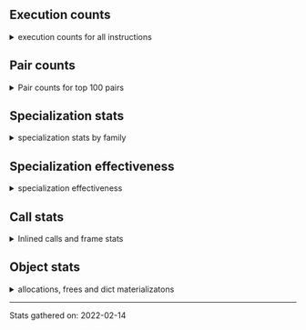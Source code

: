 ## Execution counts

<details>
<summary> execution counts for all instructions </summary>

|Name | Count | Self | Cumulative | Miss ratio | 
|---|---:|---:|---:|---:|
| LOAD_FAST | 9397634393 | 14.0% | 14.0% |  |
| LOAD_CONST | 3357684166 | 5.0% | 19.1% |  |
| LOAD_FAST__LOAD_FAST | 3043493930 | 4.5% | 23.6% |  |
| STORE_FAST__LOAD_FAST | 2993756763 | 4.5% | 28.1% |  |
| LOAD_ATTR_INSTANCE_VALUE | 2616382910 | 3.9% | 32.0% | 1.6% |
| RESUME_QUICK | 2144151787 | 3.2% | 35.2% |  |
| PRECALL_FUNCTION | 1974413057 | 2.9% | 38.1% |  |
| RETURN_VALUE | 1947073675 | 2.9% | 41.0% |  |
| STORE_FAST__STORE_FAST | 1917861514 | 2.9% | 43.9% |  |
| POP_JUMP_IF_FALSE | 1682768707 | 2.5% | 46.4% |  |
| PRECALL_METHOD | 1658175834 | 2.5% | 48.9% |  |
| LOAD_FAST__LOAD_CONST | 1553531288 | 2.3% | 51.2% |  |
| FOR_ITER | 1481907364 | 2.2% | 53.4% |  |
| BINARY_OP_ADD_INT | 1369827408 | 2.0% | 55.5% | 0.0% |
| JUMP_ABSOLUTE_QUICK | 1264698841 | 1.9% | 57.4% |  |
| LOAD_GLOBAL_BUILTIN | 1246342389 | 1.9% | 59.2% | 0.6% |
| COMPARE_OP_INT_JUMP | 1208655371 | 1.8% | 61.0% | 0.0% |
| LOAD_GLOBAL_MODULE | 1172596656 | 1.8% | 62.8% | 0.3% |
| POP_TOP | 1129664016 | 1.7% | 64.5% |  |
| BINARY_SUBSCR_ADAPTIVE | 1115330162 | 1.7% | 66.1% |  |
| BINARY_SUBSCR_LIST_INT | 1089080791 | 1.6% | 67.8% | 1.1% |
| CALL_PY_EXACT_ARGS | 1082909883 | 1.6% | 69.4% | 4.2% |
| STORE_FAST | 1055165559 | 1.6% | 71.0% |  |
| SWAP | 999671597 | 1.5% | 72.4% |  |
| COPY | 987061690 | 1.5% | 73.9% |  |
| BINARY_OP_MULTIPLY_FLOAT | 879473260 | 1.3% | 75.2% | 1.0% |
| LOAD_METHOD_CACHED | 819758011 | 1.2% | 76.5% | 3.0% |
| UNPACK_SEQUENCE | 797323401 | 1.2% | 77.7% |  |
| BINARY_OP | 688967418 | 1.0% | 78.7% |  |
| LOAD_ATTR_ADAPTIVE | 613187119 | 0.9% | 79.6% |  |
| CALL_ADAPTIVE | 600366354 | 0.9% | 80.5% |  |
| LOAD_CONST__LOAD_FAST | 567105342 | 0.8% | 81.3% |  |
| POP_JUMP_IF_TRUE | 553718845 | 0.8% | 82.2% |  |
| BINARY_OP_ADD_FLOAT | 550543182 | 0.8% | 83.0% | 1.3% |
| STORE_SUBSCR_ADAPTIVE | 532257567 | 0.8% | 83.8% |  |
| STORE_ATTR_INSTANCE_VALUE | 488440412 | 0.7% | 84.5% | 1.4% |
| LOAD_METHOD_NO_DICT | 469661281 | 0.7% | 85.2% | 1.2% |
| BINARY_OP_SUBTRACT_INT | 459976987 | 0.7% | 85.9% | 0.6% |
| BUILD_SLICE | 434950911 | 0.6% | 86.6% |  |
| LOAD_DEREF | 400987152 | 0.6% | 87.2% |  |
| STORE_SUBSCR_LIST_INT | 365828327 | 0.5% | 87.7% |  |
| CALL_NO_KW_BUILTIN_O | 362529512 | 0.5% | 88.2% | 0.5% |
| BINARY_OP_SUBTRACT_FLOAT | 354201993 | 0.5% | 88.8% | 2.9% |
| JUMP_FORWARD | 339359492 | 0.5% | 89.3% |  |
| CALL_NO_KW_ISINSTANCE | 298063791 | 0.4% | 89.7% |  |
| LOAD_ATTR_WITH_HINT | 282351111 | 0.4% | 90.1% | 4.9% |
| LOAD_METHOD_ADAPTIVE | 281395467 | 0.4% | 90.6% |  |
| BINARY_OP_ADAPTIVE | 277769823 | 0.4% | 91.0% |  |
| BUILD_TUPLE | 254622207 | 0.4% | 91.4% |  |
| CALL_NO_KW_LEN | 248644078 | 0.4% | 91.7% |  |
| LOAD_ATTR_SLOT | 238614015 | 0.4% | 92.1% | 11.3% |
| CONTAINS_OP | 238021087 | 0.4% | 92.4% |  |
| GET_ITER | 237805189 | 0.4% | 92.8% |  |
| IS_OP | 234748527 | 0.4% | 93.1% |  |
| BINARY_OP_MULTIPLY_INT | 232359203 | 0.3% | 93.5% | 0.8% |
| CALL_NO_KW_BUILTIN_FAST | 223548733 | 0.3% | 93.8% | 0.1% |
| CALL_NO_KW_METHOD_DESCRIPTOR_FAST | 219074236 | 0.3% | 94.2% |  |
| NOP | 210550295 | 0.3% | 94.5% |  |
| EXTENDED_ARG | 204919177 | 0.3% | 94.8% |  |
| YIELD_VALUE | 204871052 | 0.3% | 95.1% |  |
| POP_JUMP_IF_NONE | 181062828 | 0.3% | 95.4% |  |
| COMPARE_OP | 176267541 | 0.3% | 95.6% |  |
| POP_JUMP_IF_NOT_NONE | 162709192 | 0.2% | 95.9% |  |
| BINARY_SUBSCR_GETITEM | 144773529 | 0.2% | 96.1% | 0.0% |
| COMPARE_OP_ADAPTIVE | 127264701 | 0.2% | 96.3% |  |
| CALL_NO_KW_LIST_APPEND | 122853949 | 0.2% | 96.4% |  |
| BINARY_SUBSCR_DICT | 115189641 | 0.2% | 96.6% |  |
| BINARY_SUBSCR_TUPLE_INT | 112801384 | 0.2% | 96.8% | 2.0% |
| LOAD_ATTR_MODULE | 111958266 | 0.2% | 97.0% | 2.0% |
| STORE_ATTR_SLOT | 103822693 | 0.2% | 97.1% | 1.7% |
| CALL_NO_KW_METHOD_DESCRIPTOR_NOARGS | 97659910 | 0.1% | 97.3% | 0.0% |
| CALL_BUILTIN_CLASS | 87565738 | 0.1% | 97.4% | 0.0% |
| COPY_FREE_VARS | 75315105 | 0.1% | 97.5% |  |
| LIST_APPEND | 64181557 | 0.1% | 97.6% |  |
| MAKE_FUNCTION | 60755016 | 0.1% | 97.7% |  |
| BUILD_LIST | 59954186 | 0.1% | 97.8% |  |
| BUILD_MAP | 59006275 | 0.1% | 97.9% |  |
| MAKE_CELL | 57646302 | 0.1% | 98.0% |  |
| CALL_NO_KW_STR_1 | 55962590 | 0.1% | 98.0% |  |
| JUMP_IF_FALSE_OR_POP | 54972642 | 0.1% | 98.1% |  |
| BINARY_OP_ADD_UNICODE | 53634003 | 0.1% | 98.2% | 0.1% |
| KW_NAMES | 52801993 | 0.1% | 98.3% |  |
| CALL | 51381202 | 0.1% | 98.4% |  |
| CALL_BUILTIN_FAST_WITH_KEYWORDS | 50670391 | 0.1% | 98.4% | 0.6% |
| CALL_NO_KW_TYPE_1 | 50573723 | 0.1% | 98.5% |  |
| COMPARE_OP_STR_JUMP | 49166989 | 0.1% | 98.6% | 0.6% |
| STORE_ATTR_WITH_HINT | 47522705 | 0.1% | 98.6% | 2.4% |
| COMPARE_OP_FLOAT_JUMP | 46515631 | 0.1% | 98.7% | 0.1% |
| LOAD_GLOBAL | 46494483 | 0.1% | 98.8% |  |
| LOAD_METHOD_CLASS | 43197067 | 0.1% | 98.9% | 0.1% |
| SEND | 42960515 | 0.1% | 98.9% |  |
| RETURN_GENERATOR | 42329123 | 0.1% | 99.0% |  |
| CALL_FUNCTION_EX | 42152450 | 0.1% | 99.0% |  |
| CALL_NO_KW_METHOD_DESCRIPTOR_O | 40519191 | 0.1% | 99.1% | 0.0% |
| JUMP_NO_INTERRUPT | 38838896 | 0.1% | 99.2% |  |
| CALL_PY_WITH_DEFAULTS | 38177010 | 0.1% | 99.2% | 0.1% |
| STORE_SUBSCR_DICT | 37273873 | 0.1% | 99.3% |  |
| LOAD_METHOD | 35143623 | 0.1% | 99.3% |  |
| STORE_ATTR_ADAPTIVE | 34582270 | 0.1% | 99.4% |  |
| LOAD_CLOSURE | 34245874 | 0.1% | 99.4% |  |
| JUMP_IF_TRUE_OR_POP | 33970905 | 0.1% | 99.5% |  |
| DICT_MERGE | 33240102 | 0.0% | 99.5% |  |
| UNARY_NOT | 33046940 | 0.0% | 99.6% |  |
| STORE_DEREF | 28772010 | 0.0% | 99.6% |  |
| STORE_NAME | 21867223 | 0.0% | 99.7% |  |
| LOAD_ATTR | 20393324 | 0.0% | 99.7% |  |
| UNARY_NEGATIVE | 14878862 | 0.0% | 99.7% |  |
| MAP_ADD | 14625783 | 0.0% | 99.7% |  |
| LOAD_METHOD_MODULE | 14486474 | 0.0% | 99.7% | 0.5% |
| CALL_NO_KW_TUPLE_1 | 14026647 | 0.0% | 99.8% | 0.0% |
| UNARY_INVERT | 13700369 | 0.0% | 99.8% |  |
| LOAD_NAME | 13120427 | 0.0% | 99.8% |  |
| IMPORT_FROM | 11216235 | 0.0% | 99.8% |  |
| RESUME | 11192361 | 0.0% | 99.8% |  |
| IMPORT_NAME | 9952831 | 0.0% | 99.9% |  |
| STORE_GLOBAL | 8785139 | 0.0% | 99.9% |  |
| DELETE_SUBSCR | 8674917 | 0.0% | 99.9% |  |
| LOAD_GLOBAL_ADAPTIVE | 7903347 | 0.0% | 99.9% |  |
| PUSH_EXC_INFO | 6949101 | 0.0% | 99.9% |  |
| POP_EXCEPT | 6949101 | 0.0% | 99.9% |  |
| JUMP_IF_NOT_EXC_MATCH | 6850052 | 0.0% | 99.9% |  |
| LIST_EXTEND | 6370346 | 0.0% | 99.9% |  |
| LIST_TO_TUPLE | 5638356 | 0.0% | 99.9% |  |
| FORMAT_VALUE | 5520587 | 0.0% | 100.0% |  |
| STORE_ATTR | 4952832 | 0.0% | 100.0% |  |
| GET_YIELD_FROM_ITER | 3642819 | 0.0% | 100.0% |  |
| BEFORE_WITH | 3366114 | 0.0% | 100.0% |  |
| BUILD_STRING | 3301438 | 0.0% | 100.0% |  |
| BINARY_SUBSCR | 3224020 | 0.0% | 100.0% |  |
| JUMP_ABSOLUTE | 1848004 | 0.0% | 100.0% |  |
| DELETE_ATTR | 1832862 | 0.0% | 100.0% |  |
| DELETE_FAST | 1684402 | 0.0% | 100.0% |  |
| BUILD_CONST_KEY_MAP | 1224584 | 0.0% | 100.0% |  |
| LOAD_BUILD_CLASS | 1144304 | 0.0% | 100.0% |  |
| BUILD_SET | 1115139 | 0.0% | 100.0% |  |
| STORE_SUBSCR | 930786 | 0.0% | 100.0% |  |
| RERAISE | 771079 | 0.0% | 100.0% |  |
| RAISE_VARARGS | 581414 | 0.0% | 100.0% |  |
| GET_AWAITABLE | 478800 | 0.0% | 100.0% |  |
| DICT_UPDATE | 325301 | 0.0% | 100.0% |  |
| BINARY_OP_INPLACE_ADD_UNICODE | 325202 | 0.0% | 100.0% | 73.7% |
| DELETE_NAME | 181879 | 0.0% | 100.0% |  |
| SET_ADD | 154746 | 0.0% | 100.0% |  |
| IMPORT_STAR | 48998 | 0.0% | 100.0% |  |
| SET_UPDATE | 18276 | 0.0% | 100.0% |  |
| WITH_EXCEPT_START | 16079 | 0.0% | 100.0% |  |
| LOAD_CLASSDEREF | 1966 | 0.0% | 100.0% |  |
| DELETE_DEREF | 1680 | 0.0% | 100.0% |  |
| SETUP_ANNOTATIONS | 1507 | 0.0% | 100.0% |  |


</details>

## Pair counts

<details>
<summary> Pair counts for top 100 pairs </summary>

|Pair | Count | Self | Cumulative | 
|---|---:|---:|---:|
| LOAD_FAST LOAD_ATTR_INSTANCE_VALUE | 2083461568 | 3.1% | 3.1% |
| JUMP_ABSOLUTE_QUICK FOR_ITER | 1184474730 | 1.8% | 4.9% |
| STORE_FAST__STORE_FAST STORE_FAST__STORE_FAST | 1167296771 | 1.7% | 6.6% |
| CALL_PY_EXACT_ARGS RESUME_QUICK | 1031921605 | 1.5% | 8.2% |
| RESUME_QUICK LOAD_FAST | 1001971716 | 1.5% | 9.7% |
| LOAD_ATTR_INSTANCE_VALUE LOAD_FAST | 991056851 | 1.5% | 11.1% |
| PRECALL_METHOD CALL_PY_EXACT_ARGS | 864952288 | 1.3% | 12.4% |
| POP_JUMP_IF_FALSE LOAD_FAST | 763749825 | 1.1% | 13.6% |
| STORE_FAST__LOAD_FAST LOAD_FAST | 762704583 | 1.1% | 14.7% |
| LOAD_GLOBAL_BUILTIN LOAD_FAST | 739770631 | 1.1% | 15.8% |
| UNPACK_SEQUENCE STORE_FAST__STORE_FAST | 716151940 | 1.1% | 16.9% |
| FOR_ITER STORE_FAST__LOAD_FAST | 671827779 | 1.0% | 17.9% |
| LOAD_FAST LOAD_METHOD_CACHED | 598450789 | 0.9% | 18.8% |
| LOAD_CONST RETURN_VALUE | 563903934 | 0.8% | 19.6% |
| LOAD_FAST PRECALL_METHOD | 559594520 | 0.8% | 20.5% |
| LOAD_FAST PRECALL_FUNCTION | 548121068 | 0.8% | 21.3% |
| LOAD_FAST__LOAD_CONST BINARY_OP_ADD_INT | 499957529 | 0.7% | 22.0% |
| COMPARE_OP_INT_JUMP LOAD_FAST | 493441314 | 0.7% | 22.8% |
| STORE_FAST__STORE_FAST LOAD_FAST | 467695210 | 0.7% | 23.5% |
| STORE_FAST__LOAD_FAST LOAD_CONST | 447388629 | 0.7% | 24.1% |
| LOAD_FAST__LOAD_FAST LOAD_CONST | 423447861 | 0.6% | 24.8% |
| LOAD_CONST BINARY_OP_ADD_INT | 407973176 | 0.6% | 25.4% |
| BINARY_OP_MULTIPLY_FLOAT BINARY_OP_ADD_FLOAT | 394993479 | 0.6% | 26.0% |
| RETURN_VALUE POP_TOP | 366661117 | 0.5% | 26.5% |
| LOAD_METHOD_CACHED LOAD_FAST | 361668472 | 0.5% | 27.1% |
| PRECALL_FUNCTION CALL_NO_KW_BUILTIN_O | 351877297 | 0.5% | 27.6% |
| LOAD_FAST BINARY_OP_ADD_INT | 346265240 | 0.5% | 28.1% |
| COPY COPY | 344646668 | 0.5% | 28.6% |
| SWAP SWAP | 344646668 | 0.5% | 29.1% |
| POP_TOP JUMP_ABSOLUTE_QUICK | 342897810 | 0.5% | 29.6% |
| LOAD_FAST UNPACK_SEQUENCE | 337318505 | 0.5% | 30.1% |
| LOAD_FAST__LOAD_FAST BINARY_OP_MULTIPLY_FLOAT | 336777861 | 0.5% | 30.6% |
| LOAD_FAST LOAD_GLOBAL_MODULE | 330858492 | 0.5% | 31.1% |
| FOR_ITER STORE_FAST | 319724988 | 0.5% | 31.6% |
| PRECALL_FUNCTION CALL_ADAPTIVE | 318706013 | 0.5% | 32.1% |
| LOAD_FAST BINARY_SUBSCR_LIST_INT | 316455342 | 0.5% | 32.6% |
| LOAD_FAST RETURN_VALUE | 311038995 | 0.5% | 33.0% |
| LOAD_CONST LOAD_CONST | 302848796 | 0.5% | 33.5% |
| PRECALL_FUNCTION CALL_NO_KW_ISINSTANCE | 297932589 | 0.4% | 33.9% |
| FOR_ITER UNPACK_SEQUENCE | 287574402 | 0.4% | 34.4% |
| POP_TOP LOAD_FAST | 285454010 | 0.4% | 34.8% |
| LOAD_FAST LOAD_ATTR_ADAPTIVE | 282371978 | 0.4% | 35.2% |
| BINARY_SUBSCR_LIST_INT STORE_FAST__LOAD_FAST | 276535065 | 0.4% | 35.6% |
| BUILD_SLICE BINARY_SUBSCR_ADAPTIVE | 274561977 | 0.4% | 36.0% |
| RESUME_QUICK LOAD_GLOBAL_BUILTIN | 270567569 | 0.4% | 36.4% |
| LOAD_CONST BINARY_OP | 268443515 | 0.4% | 36.8% |
| LOAD_FAST LOAD_GLOBAL_BUILTIN | 261305184 | 0.4% | 37.2% |
| CALL_ADAPTIVE RESUME_QUICK | 255437198 | 0.4% | 37.6% |
| PRECALL_FUNCTION CALL_NO_KW_LEN | 248530427 | 0.4% | 38.0% |
| LOAD_METHOD_CACHED PRECALL_METHOD | 248453415 | 0.4% | 38.3% |
| LOAD_FAST BINARY_SUBSCR_ADAPTIVE | 247528291 | 0.4% | 38.7% |
| BINARY_SUBSCR_LIST_INT LOAD_CONST | 238381458 | 0.4% | 39.1% |
| LOAD_FAST COMPARE_OP_INT_JUMP | 229907015 | 0.3% | 39.4% |
| PRECALL_METHOD CALL_ADAPTIVE | 229804985 | 0.3% | 39.8% |
| RETURN_VALUE STORE_FAST__LOAD_FAST | 229028802 | 0.3% | 40.1% |
| LOAD_ATTR_INSTANCE_VALUE COMPARE_OP_INT_JUMP | 228101219 | 0.3% | 40.4% |
| LOAD_CONST BUILD_SLICE | 226656669 | 0.3% | 40.8% |
| LOAD_CONST COMPARE_OP_INT_JUMP | 226597896 | 0.3% | 41.1% |
| CALL_NO_KW_BUILTIN_O POP_TOP | 225198202 | 0.3% | 41.5% |
| BINARY_OP_ADD_INT STORE_FAST__LOAD_FAST | 224148435 | 0.3% | 41.8% |
| PRECALL_FUNCTION CALL_NO_KW_BUILTIN_FAST | 222614183 | 0.3% | 42.1% |
| COPY BINARY_SUBSCR_LIST_INT | 222005113 | 0.3% | 42.5% |
| SWAP STORE_SUBSCR_LIST_INT | 222005113 | 0.3% | 42.8% |
| PRECALL_METHOD CALL_NO_KW_METHOD_DESCRIPTOR_FAST | 218933268 | 0.3% | 43.1% |
| CALL_NO_KW_ISINSTANCE POP_JUMP_IF_FALSE | 218777043 | 0.3% | 43.4% |
| PRECALL_FUNCTION CALL_PY_EXACT_ARGS | 216538160 | 0.3% | 43.8% |
| CONTAINS_OP POP_JUMP_IF_FALSE | 215477964 | 0.3% | 44.1% |
| COMPARE_OP_INT_JUMP LOAD_FAST__LOAD_FAST | 214762432 | 0.3% | 44.4% |
| LOAD_CONST BINARY_OP_SUBTRACT_INT | 211116572 | 0.3% | 44.7% |
| STORE_FAST__LOAD_FAST POP_JUMP_IF_TRUE | 209611813 | 0.3% | 45.0% |
| LOAD_FAST BINARY_OP_MULTIPLY_FLOAT | 207985512 | 0.3% | 45.3% |
| LOAD_FAST__LOAD_FAST LOAD_ATTR_INSTANCE_VALUE | 204722255 | 0.3% | 45.7% |
| LOAD_CONST BINARY_SUBSCR_LIST_INT | 204084096 | 0.3% | 46.0% |
| LOAD_FAST__LOAD_FAST STORE_ATTR_INSTANCE_VALUE | 203037875 | 0.3% | 46.3% |
| BINARY_SUBSCR_ADAPTIVE LOAD_FAST | 195206427 | 0.3% | 46.6% |
| RETURN_VALUE LOAD_FAST | 192333400 | 0.3% | 46.8% |
| GET_ITER FOR_ITER | 192123520 | 0.3% | 47.1% |
| POP_JUMP_IF_TRUE LOAD_FAST | 191789028 | 0.3% | 47.4% |
| LOAD_CONST__LOAD_FAST LOAD_FAST | 190034696 | 0.3% | 47.7% |
| BINARY_OP_ADD_INT BUILD_SLICE | 189785579 | 0.3% | 48.0% |
| LOAD_FAST__LOAD_FAST LOAD_FAST | 188917136 | 0.3% | 48.3% |
| LOAD_FAST LOAD_ATTR_SLOT | 188337346 | 0.3% | 48.5% |
| LOAD_FAST__LOAD_CONST PRECALL_FUNCTION | 186850197 | 0.3% | 48.8% |
| BINARY_SUBSCR_ADAPTIVE LOAD_FAST__LOAD_FAST | 186619510 | 0.3% | 49.1% |
| STORE_FAST__LOAD_FAST LOAD_METHOD_NO_DICT | 184115230 | 0.3% | 49.4% |
| COMPARE_OP_INT_JUMP LOAD_FAST__LOAD_CONST | 182215954 | 0.3% | 49.6% |
| LOAD_FAST__LOAD_FAST PRECALL_FUNCTION | 179822894 | 0.3% | 49.9% |
| STORE_FAST JUMP_ABSOLUTE_QUICK | 178600823 | 0.3% | 50.2% |
| RESUME_QUICK LOAD_CONST__LOAD_FAST | 178187837 | 0.3% | 50.5% |
| STORE_FAST LOAD_GLOBAL_BUILTIN | 177666020 | 0.3% | 50.7% |
| STORE_SUBSCR_ADAPTIVE LOAD_FAST__LOAD_CONST | 177593503 | 0.3% | 51.0% |
| LOAD_FAST LOAD_METHOD_NO_DICT | 177380819 | 0.3% | 51.2% |
| CALL_NO_KW_METHOD_DESCRIPTOR_FAST STORE_FAST__LOAD_FAST | 177130150 | 0.3% | 51.5% |
| LOAD_ATTR_INSTANCE_VALUE POP_JUMP_IF_FALSE | 174510668 | 0.3% | 51.8% |
| LOAD_GLOBAL_BUILTIN PRECALL_FUNCTION | 174157735 | 0.3% | 52.0% |
| POP_JUMP_IF_FALSE LOAD_CONST | 170392394 | 0.3% | 52.3% |
| POP_JUMP_IF_TRUE LOAD_FAST__LOAD_FAST | 168722619 | 0.3% | 52.5% |
| LOAD_FAST LOAD_ATTR_WITH_HINT | 168054806 | 0.3% | 52.8% |
| POP_JUMP_IF_FALSE LOAD_FAST__LOAD_FAST | 166647270 | 0.2% | 53.0% |
| BINARY_SUBSCR_LIST_INT LOAD_FAST__LOAD_FAST | 164609437 | 0.2% | 53.3% |


</details>

## Specialization stats

<details>
<summary> specialization stats by family </summary>

### BINARY_SUBSCR

<details>
<summary> specialization stats for BINARY_SUBSCR family </summary>

|Kind | Count | Ratio | 
|---|---|---|
|  unquickened |      3224020 | 0.1% |
| pair_count[100] |       283686 | 0.0% |
| pair_count[101] |         3675 | 0.0% |
| pair_count[102] |        91133 | 0.0% |
| pair_count[103] |          641 | 0.0% |
| pair_count[104] |           84 | 0.0% |
| pair_count[105] |          147 | 0.0% |
| pair_count[106] |        36937 | 0.0% |
| pair_count[107] |        11704 | 0.0% |
| pair_count[110] |         2793 | 0.0% |
| pair_count[111] |          154 | 0.0% |
| pair_count[112] |           22 | 0.0% |
| pair_count[114] |         5407 | 0.0% |
| pair_count[115] |          772 | 0.0% |
| pair_count[116] |        77675 | 0.0% |
| pair_count[118] |         2602 | 0.0% |
| pair_count[120] |           42 | 0.0% |
| pair_count[122] |        98806 | 0.0% |
| pair_count[124] |       228545 | 0.0% |
| pair_count[125] |       410436 | 0.0% |
| pair_count[128] |        34399 | 0.0% |
| pair_count[129] |          418 | 0.0% |
| pair_count[12] |            6 | 0.0% |
| pair_count[136] |           84 | 0.0% |
| pair_count[137] |        68008 | 0.0% |
| pair_count[138] |        23351 | 0.0% |
| pair_count[142] |          737 | 0.0% |
| pair_count[145] |         4127 | 0.0% |
| pair_count[146] |          168 | 0.0% |
| pair_count[147] |        14329 | 0.0% |
| pair_count[155] |        16130 | 0.0% |
| pair_count[160] |       426130 | 0.0% |
| pair_count[162] |           42 | 0.0% |
| pair_count[167] |       221960 | 0.0% |
| pair_count[168] |       534448 | 0.0% |
| pair_count[1] |         7885 | 0.0% |
| pair_count[25] |         3710 | 0.0% |
| pair_count[35] |       194747 | 0.0% |
| pair_count[60] |        24870 | 0.0% |
| pair_count[64] |          804 | 0.0% |
| pair_count[65] |        34593 | 0.0% |
| pair_count[67] |         1890 | 0.0% |
| pair_count[68] |        24376 | 0.0% |
| pair_count[69] |          255 | 0.0% |
| pair_count[78] |        88473 | 0.0% |
| pair_count[83] |       128624 | 0.0% |
| pair_count[86] |         8314 | 0.0% |
| pair_count[90] |        42418 | 0.0% |
| pair_count[92] |        28668 | 0.0% |
| pair_count[95] |          736 | 0.0% |
| pair_count[99] |        33450 | 0.0% |
|     deferred |   1097784025 | 45.4% |
|        deopt |       275041 | 0.0% |
|          hit |   1302401729 | 53.9% |
|         miss |     14671412 | 0.6% |

#### Specialization attempts

| | Count | Ratio | 
|---|---:|---:|
| Success | 583686 | 3.3% |
| Failure | 16962451 | 96.7% |

|Failure kind | Count | Ratio | 
|---|---:|---:|
| array int | 10149184 | 59.8% |
| list slice | 3527961 | 20.8% |
| buffer int | 1631426 | 9.6% |
| buffer slice | 497262 | 2.9% |
| other | 471666 | 2.8% |
| string int | 375364 | 2.2% |
| string slice | 231845 | 1.4% |
| tuple slice | 70657 | 0.4% |
| sequence int | 7042 | 0.0% |
| array slice | 44 | 0.0% |


</details>

### STORE_SUBSCR

<details>
<summary> specialization stats for STORE_SUBSCR family </summary>

|Kind | Count | Ratio | 
|---|---|---|
|  unquickened |       930786 | 0.1% |
| pair_count[100] |       131881 | 0.0% |
| pair_count[101] |       174217 | 0.0% |
| pair_count[103] |         2170 | 0.0% |
| pair_count[105] |         3794 | 0.0% |
| pair_count[110] |        17388 | 0.0% |
| pair_count[113] |        86267 | 0.0% |
| pair_count[116] |       116677 | 0.0% |
| pair_count[124] |        95409 | 0.0% |
| pair_count[125] |        12121 | 0.0% |
| pair_count[136] |           88 | 0.0% |
| pair_count[137] |         7236 | 0.0% |
| pair_count[144] |        32205 | 0.0% |
| pair_count[1] |         2436 | 0.0% |
| pair_count[71] |          447 | 0.0% |
| pair_count[89] |        35422 | 0.0% |
| pair_count[9] |       213028 | 0.0% |
|     deferred |    523864052 | 56.5% |
|          hit |    403102200 | 43.4% |

#### Specialization attempts

| | Count | Ratio | 
|---|---:|---:|
| Success | 194303 | 2.3% |
| Failure | 8199212 | 97.7% |

|Failure kind | Count | Ratio | 
|---|---:|---:|
| array int | 4081958 | 49.8% |
| list slice | 2486942 | 30.3% |
| bytearray int | 996202 | 12.1% |
| dict subclass no override | 323166 | 3.9% |
| py simple | 185392 | 2.3% |
| out of range | 114254 | 1.4% |
| other | 11129 | 0.1% |
| array slice | 147 | 0.0% |
| py other | 22 | 0.0% |


</details>

### UNPACK_SEQUENCE

<details>
<summary> specialization stats for UNPACK_SEQUENCE family </summary>

|Kind | Count | Ratio | 
|---|---|---|
|  unquickened |    797323401 | 100.0% |
| pair_count[101] |          425 | 0.0% |
| pair_count[124] |      2716558 | 0.3% |
| pair_count[125] |     10471838 | 1.3% |
| pair_count[138] |     10446158 | 1.3% |
| pair_count[143] |      6910689 | 0.9% |
| pair_count[154] |    716151940 | 89.8% |
| pair_count[35] |          340 | 0.0% |
| pair_count[90] |       148859 | 0.0% |
| pair_count[92] |     50476594 | 6.3% |

#### Specialization attempts

| | Count | Ratio | 
|---|---:|---:|
| Success | 0 | 0.0% |
| Failure | 797323401 | 100.0% |

|Failure kind | Count | Ratio | 
|---|---:|---:|
| tuple 2 | 392328877 | 49.2% |
| tuple n | 140956715 | 17.7% |
| list n | 139263600 | 17.5% |
| tuple 3 | 64406823 | 8.1% |
| list 3 | 42280420 | 5.3% |
| tuple 4 | 9833537 | 1.2% |
| tuple 1 | 6914568 | 0.9% |
| list 2 | 1113420 | 0.1% |
| other 2 | 173383 | 0.0% |
| other 3 | 28033 | 0.0% |
| list 1 | 14313 | 0.0% |
| other n | 5977 | 0.0% |
| other 4 | 1978 | 0.0% |
| list 4 | 1757 | 0.0% |


</details>

### FOR_ITER

<details>
<summary> specialization stats for FOR_ITER family </summary>

|Kind | Count | Ratio | 
|---|---|---|
|  unquickened |   1481907364 | 100.0% |
| pair_count[100] |     43848252 | 3.0% |
| pair_count[101] |        53616 | 0.0% |
| pair_count[103] |      2794519 | 0.2% |
| pair_count[105] |       103317 | 0.0% |
| pair_count[110] |      1242108 | 0.1% |
| pair_count[113] |        40316 | 0.0% |
| pair_count[116] |        37870 | 0.0% |
| pair_count[124] |     57437244 | 3.9% |
| pair_count[125] |    319724988 | 21.6% |
| pair_count[126] |      1350582 | 0.1% |
| pair_count[136] |         5543 | 0.0% |
| pair_count[137] |       974477 | 0.1% |
| pair_count[138] |      7325003 | 0.5% |
| pair_count[141] |      3778872 | 0.3% |
| pair_count[143] |    671827779 | 45.3% |
| pair_count[144] |        50858 | 0.0% |
| pair_count[150] |     14205275 | 1.0% |
| pair_count[153] |      2466394 | 0.2% |
| pair_count[1] |          595 | 0.0% |
| pair_count[35] |          110 | 0.0% |
| pair_count[56] |     26735035 | 1.8% |
| pair_count[64] |        41338 | 0.0% |
| pair_count[65] |      3388453 | 0.2% |
| pair_count[66] |     17752325 | 1.2% |
| pair_count[71] |          192 | 0.0% |
| pair_count[83] |     16333880 | 1.1% |
| pair_count[89] |          168 | 0.0% |
| pair_count[90] |       488314 | 0.0% |
| pair_count[91] |        18363 | 0.0% |
| pair_count[92] |    287574402 | 19.4% |
| pair_count[9] |      2307176 | 0.2% |

#### Specialization attempts

| | Count | Ratio | 
|---|---:|---:|
| Success | 0 | 0.0% |
| Failure | 1481907364 | 100.0% |

|Failure kind | Count | Ratio | 
|---|---:|---:|
| list | 551956604 | 37.2% |
| range | 515992114 | 34.8% |
| other | 97595485 | 6.6% |
| enumerate | 90045001 | 6.1% |
| set | 66299858 | 4.5% |
| dict items | 61160111 | 4.1% |
| tuple | 59574084 | 4.0% |
| generator | 29284016 | 2.0% |
| itertools | 7139124 | 0.5% |
| dict keys | 1027714 | 0.1% |
| string | 960873 | 0.1% |
| bytes | 647284 | 0.0% |
| dict values | 225096 | 0.0% |


</details>

### STORE_ATTR

<details>
<summary> specialization stats for STORE_ATTR family </summary>

|Kind | Count | Ratio | 
|---|---|---|
|  unquickened |      4952832 | 0.7% |
| pair_count[100] |      1479623 | 0.2% |
| pair_count[101] |        19107 | 0.0% |
| pair_count[103] |       144404 | 0.0% |
| pair_count[105] |        40571 | 0.0% |
| pair_count[110] |       248394 | 0.0% |
| pair_count[113] |         9040 | 0.0% |
| pair_count[116] |       314266 | 0.0% |
| pair_count[120] |          339 | 0.0% |
| pair_count[124] |      2464536 | 0.4% |
| pair_count[125] |         5848 | 0.0% |
| pair_count[136] |        30128 | 0.0% |
| pair_count[137] |        26752 | 0.0% |
| pair_count[139] |          147 | 0.0% |
| pair_count[1] |         1664 | 0.0% |
| pair_count[71] |         3637 | 0.0% |
| pair_count[83] |          483 | 0.0% |
| pair_count[89] |        12183 | 0.0% |
| pair_count[90] |           44 | 0.0% |
| pair_count[92] |          699 | 0.0% |
| pair_count[9] |       150967 | 0.0% |
|     deferred |     33469957 | 4.9% |
|        deopt |       171459 | 0.0% |
|          hit |    630179211 | 92.9% |
|         miss |      9606599 | 1.4% |

#### Specialization attempts

| | Count | Ratio | 
|---|---:|---:|
| Success | 636131 | 57.2% |
| Failure | 476182 | 42.8% |

|Failure kind | Count | Ratio | 
|---|---:|---:|
| overridden | 150914 | 31.7% |
| overriding descriptor | 132743 | 27.9% |
| out of range | 97649 | 20.5% |
| not managed dict | 37981 | 8.0% |
| method | 27240 | 5.7% |
| mutable class | 18669 | 3.9% |
| non object slot | 9866 | 2.1% |
| property | 1120 | 0.2% |


</details>

### LOAD_ATTR

<details>
<summary> specialization stats for LOAD_ATTR family </summary>

|Kind | Count | Ratio | 
|---|---|---|
|  unquickened |     20393324 | 0.5% |
| pair_count[100] |      1521252 | 0.0% |
| pair_count[101] |       180742 | 0.0% |
| pair_count[102] |       106111 | 0.0% |
| pair_count[103] |        80817 | 0.0% |
| pair_count[104] |        10619 | 0.0% |
| pair_count[105] |         2835 | 0.0% |
| pair_count[106] |       792106 | 0.0% |
| pair_count[107] |        91540 | 0.0% |
| pair_count[110] |         1590 | 0.0% |
| pair_count[111] |         3343 | 0.0% |
| pair_count[112] |        53835 | 0.0% |
| pair_count[114] |       502432 | 0.0% |
| pair_count[115] |       185894 | 0.0% |
| pair_count[116] |       383571 | 0.0% |
| pair_count[117] |        33682 | 0.0% |
| pair_count[118] |       469559 | 0.0% |
| pair_count[11] |        19859 | 0.0% |
| pair_count[120] |        18753 | 0.0% |
| pair_count[121] |          132 | 0.0% |
| pair_count[122] |        90227 | 0.0% |
| pair_count[124] |      3024859 | 0.1% |
| pair_count[125] |      7081459 | 0.2% |
| pair_count[128] |       306643 | 0.0% |
| pair_count[129] |       394903 | 0.0% |
| pair_count[12] |         3476 | 0.0% |
| pair_count[133] |          301 | 0.0% |
| pair_count[136] |         1589 | 0.0% |
| pair_count[137] |        69899 | 0.0% |
| pair_count[138] |        17590 | 0.0% |
| pair_count[142] |          967 | 0.0% |
| pair_count[144] |        45993 | 0.0% |
| pair_count[145] |        21186 | 0.0% |
| pair_count[146] |          595 | 0.0% |
| pair_count[147] |         1313 | 0.0% |
| pair_count[155] |        66337 | 0.0% |
| pair_count[15] |          420 | 0.0% |
| pair_count[160] |      1767735 | 0.0% |
| pair_count[162] |          701 | 0.0% |
| pair_count[164] |         1811 | 0.0% |
| pair_count[165] |          170 | 0.0% |
| pair_count[167] |      1275754 | 0.0% |
| pair_count[168] |       565128 | 0.0% |
| pair_count[1] |          557 | 0.0% |
| pair_count[25] |        17312 | 0.0% |
| pair_count[35] |       137559 | 0.0% |
| pair_count[53] |       140910 | 0.0% |
| pair_count[60] |       142790 | 0.0% |
| pair_count[61] |           66 | 0.0% |
| pair_count[68] |       172212 | 0.0% |
| pair_count[69] |         1323 | 0.0% |
| pair_count[71] |         1188 | 0.0% |
| pair_count[83] |       285442 | 0.0% |
| pair_count[86] |         8454 | 0.0% |
| pair_count[90] |       230022 | 0.0% |
| pair_count[92] |         5238 | 0.0% |
| pair_count[95] |        44108 | 0.0% |
| pair_count[96] |          296 | 0.0% |
| pair_count[99] |         7987 | 0.0% |
| pair_count[9] |          132 | 0.0% |
|     deferred |    602125610 | 15.6% |
|        deopt |      1562208 | 0.0% |
|          hit |   3164385048 | 81.7% |
|         miss |     84921254 | 2.2% |

#### Specialization attempts

| | Count | Ratio | 
|---|---:|---:|
| Success | 2791722 | 25.2% |
| Failure | 8269787 | 74.8% |

|Failure kind | Count | Ratio | 
|---|---:|---:|
| overridden | 2763675 | 33.4% |
| out of range | 1594317 | 19.3% |
| overriding descriptor | 1412907 | 17.1% |
| not managed dict | 992066 | 12.0% |
| property | 631689 | 7.6% |
| method | 544092 | 6.6% |
| non object slot | 198271 | 2.4% |
| mutable class | 125150 | 1.5% |
| module attr not found | 7620 | 0.1% |


</details>

### COMPARE_OP

<details>
<summary> specialization stats for COMPARE_OP family </summary>

|Kind | Count | Ratio | 
|---|---|---|
|  unquickened |    176267541 | 11.0% |
| pair_count[100] |          685 | 0.0% |
| pair_count[107] |          105 | 0.0% |
| pair_count[110] |       289018 | 0.0% |
| pair_count[111] |      4041360 | 0.3% |
| pair_count[112] |       427714 | 0.0% |
| pair_count[114] |      2123364 | 0.1% |
| pair_count[115] |       662906 | 0.0% |
| pair_count[116] |          252 | 0.0% |
| pair_count[120] |          463 | 0.0% |
| pair_count[122] |         1438 | 0.0% |
| pair_count[124] |       267372 | 0.0% |
| pair_count[125] |       171562 | 0.0% |
| pair_count[12] |      3631643 | 0.2% |
| pair_count[141] |      8118738 | 0.5% |
| pair_count[143] |       304220 | 0.0% |
| pair_count[144] |     77014532 | 4.8% |
| pair_count[145] |           42 | 0.0% |
| pair_count[150] |      3413674 | 0.2% |
| pair_count[167] |       189644 | 0.0% |
| pair_count[168] |           84 | 0.0% |
| pair_count[16] |        43491 | 0.0% |
| pair_count[20] |        57142 | 0.0% |
| pair_count[25] |           81 | 0.0% |
| pair_count[2] |     13094470 | 0.8% |
| pair_count[64] |           84 | 0.0% |
| pair_count[66] |      4975647 | 0.3% |
| pair_count[83] |     55362299 | 3.4% |
| pair_count[86] |      2032548 | 0.1% |
| pair_count[90] |        42963 | 0.0% |
|     deferred |    124892477 | 7.8% |
|        deopt |        15771 | 0.0% |
|          hit |   1303420744 | 81.2% |
|         miss |       917247 | 0.1% |

#### Specialization attempts

| | Count | Ratio | 
|---|---:|---:|
| Success | 264765 | 11.2% |
| Failure | 2107459 | 88.8% |

|Failure kind | Count | Ratio | 
|---|---:|---:|
| float long | 665581 | 31.6% |
| set | 579289 | 27.5% |
| different types | 201867 | 9.6% |
| other | 125428 | 6.0% |
| not followed by cond jump | 121152 | 5.7% |
| bool | 113514 | 5.4% |
| tuple | 100914 | 4.8% |
| big int | 95683 | 4.5% |
| bytes | 44695 | 2.1% |
| baseobject | 34476 | 1.6% |
| list | 21009 | 1.0% |
| long float | 3766 | 0.2% |
| string | 85 | 0.0% |


</details>

### LOAD_GLOBAL

<details>
<summary> specialization stats for LOAD_GLOBAL family </summary>

|Kind | Count | Ratio | 
|---|---|---|
|  unquickened |     46494483 | 1.9% |
| pair_count[100] |      1602164 | 0.1% |
| pair_count[102] |       259302 | 0.0% |
| pair_count[103] |         1417 | 0.0% |
| pair_count[104] |          147 | 0.0% |
| pair_count[105] |          295 | 0.0% |
| pair_count[106] |      3899668 | 0.2% |
| pair_count[107] |       185404 | 0.0% |
| pair_count[110] |           84 | 0.0% |
| pair_count[111] |          168 | 0.0% |
| pair_count[112] |          132 | 0.0% |
| pair_count[114] |     25446725 | 1.0% |
| pair_count[115] |         4740 | 0.0% |
| pair_count[116] |      1229045 | 0.0% |
| pair_count[117] |       590728 | 0.0% |
| pair_count[118] |       125808 | 0.0% |
| pair_count[11] |         4093 | 0.0% |
| pair_count[120] |          933 | 0.0% |
| pair_count[121] |       420971 | 0.0% |
| pair_count[122] |       139974 | 0.0% |
| pair_count[124] |      8040709 | 0.3% |
| pair_count[125] |       107733 | 0.0% |
| pair_count[128] |       128365 | 0.0% |
| pair_count[129] |        49255 | 0.0% |
| pair_count[136] |       188438 | 0.0% |
| pair_count[137] |       237511 | 0.0% |
| pair_count[138] |         6772 | 0.0% |
| pair_count[144] |        19430 | 0.0% |
| pair_count[147] |         1559 | 0.0% |
| pair_count[155] |         1531 | 0.0% |
| pair_count[160] |      1592413 | 0.1% |
| pair_count[167] |      1462305 | 0.1% |
| pair_count[168] |       447716 | 0.0% |
| pair_count[25] |        21359 | 0.0% |
| pair_count[53] |         8601 | 0.0% |
| pair_count[57] |          576 | 0.0% |
| pair_count[60] |          320 | 0.0% |
| pair_count[63] |        31624 | 0.0% |
| pair_count[68] |        69478 | 0.0% |
| pair_count[71] |          154 | 0.0% |
| pair_count[83] |       100955 | 0.0% |
| pair_count[90] |         1897 | 0.0% |
| pair_count[95] |        62965 | 0.0% |
| pair_count[99] |          623 | 0.0% |
| pair_count[9] |          396 | 0.0% |
|     deferred |      5050651 | 0.2% |
|        deopt |       100102 | 0.0% |
|          hit |   2407687485 | 97.5% |
|         miss |     11251560 | 0.5% |

#### Specialization attempts

| | Count | Ratio | 
|---|---:|---:|
| Success | 2852696 | 100.0% |
| Failure | 0 | 0.0% |

|Failure kind | Count | Ratio | 
|---|---:|---:|


</details>

### BINARY_OP

<details>
<summary> specialization stats for BINARY_OP family </summary>

|Kind | Count | Ratio | 
|---|---|---|
|  unquickened |    688967418 | 14.2% |
| pair_count[100] |     92762458 | 1.9% |
| pair_count[101] |        32879 | 0.0% |
| pair_count[102] |        51005 | 0.0% |
| pair_count[103] |         1343 | 0.0% |
| pair_count[104] |          165 | 0.0% |
| pair_count[105] |           84 | 0.0% |
| pair_count[106] |         1151 | 0.0% |
| pair_count[107] |       112953 | 0.0% |
| pair_count[110] |          176 | 0.0% |
| pair_count[112] |         7919 | 0.0% |
| pair_count[114] |      7226445 | 0.1% |
| pair_count[115] |      6017408 | 0.1% |
| pair_count[116] |        24663 | 0.0% |
| pair_count[117] |        23899 | 0.0% |
| pair_count[118] |          154 | 0.0% |
| pair_count[11] |         8816 | 0.0% |
| pair_count[120] |          762 | 0.0% |
| pair_count[121] |           88 | 0.0% |
| pair_count[122] |      5868150 | 0.1% |
| pair_count[124] |    112019713 | 2.3% |
| pair_count[125] |      8062973 | 0.2% |
| pair_count[12] |        45195 | 0.0% |
| pair_count[133] |        89062 | 0.0% |
| pair_count[137] |     26516342 | 0.5% |
| pair_count[138] |        17254 | 0.0% |
| pair_count[13] |        13092 | 0.0% |
| pair_count[141] |     14916097 | 0.3% |
| pair_count[142] |         3975 | 0.0% |
| pair_count[143] |    100239674 | 2.1% |
| pair_count[144] |      1140322 | 0.0% |
| pair_count[145] |      5067274 | 0.1% |
| pair_count[146] |         2640 | 0.0% |
| pair_count[147] |        20859 | 0.0% |
| pair_count[14] |         1512 | 0.0% |
| pair_count[150] |      3875279 | 0.1% |
| pair_count[153] |        26073 | 0.0% |
| pair_count[154] |        16116 | 0.0% |
| pair_count[155] |         1056 | 0.0% |
| pair_count[15] |     13188777 | 0.3% |
| pair_count[160] |         1072 | 0.0% |
| pair_count[162] |          345 | 0.0% |
| pair_count[167] |     30932954 | 0.6% |
| pair_count[168] |     14042730 | 0.3% |
| pair_count[16] |       165260 | 0.0% |
| pair_count[17] |        39587 | 0.0% |
| pair_count[18] |       168475 | 0.0% |
| pair_count[1] |        16846 | 0.0% |
| pair_count[20] |          589 | 0.0% |
| pair_count[22] |     67687495 | 1.4% |
| pair_count[25] |        16095 | 0.0% |
| pair_count[26] |       612224 | 0.0% |
| pair_count[27] |        14532 | 0.0% |
| pair_count[28] |         3761 | 0.0% |
| pair_count[2] |        10663 | 0.0% |
| pair_count[3] |      5040967 | 0.1% |
| pair_count[4] |      2651999 | 0.1% |
| pair_count[5] |         4686 | 0.0% |
| pair_count[60] |        42021 | 0.0% |
| pair_count[64] |          345 | 0.0% |
| pair_count[65] |        38991 | 0.0% |
| pair_count[66] |           88 | 0.0% |
| pair_count[67] |         1368 | 0.0% |
| pair_count[68] |         3654 | 0.0% |
| pair_count[78] |         5040 | 0.0% |
| pair_count[7] |         3736 | 0.0% |
| pair_count[83] |     94817069 | 2.0% |
| pair_count[86] |        41717 | 0.0% |
| pair_count[8] |     16799874 | 0.3% |
| pair_count[90] |        97019 | 0.0% |
| pair_count[92] |          239 | 0.0% |
| pair_count[97] |          539 | 0.0% |
| pair_count[99] |     58301635 | 1.2% |
|     deferred |    273086169 | 5.6% |
|        deopt |       594194 | 0.0% |
|          hit |   3868682743 | 79.6% |
|         miss |     31658495 | 0.7% |

#### Specialization attempts

| | Count | Ratio | 
|---|---:|---:|
| Success | 845037 | 18.0% |
| Failure | 3838617 | 82.0% |

|Failure kind | Count | Ratio | 
|---|---:|---:|
| other | 2185836 | 56.9% |
| different types | 1652781 | 43.1% |


</details>

### LOAD_METHOD

<details>
<summary> specialization stats for LOAD_METHOD family </summary>

|Kind | Count | Ratio | 
|---|---|---|
|  unquickened |     35143623 | 2.1% |
| pair_count[100] |      3108900 | 0.2% |
| pair_count[101] |       398343 | 0.0% |
| pair_count[103] |        23017 | 0.0% |
| pair_count[105] |          148 | 0.0% |
| pair_count[116] |       553290 | 0.0% |
| pair_count[124] |      3346623 | 0.2% |
| pair_count[136] |        61387 | 0.0% |
| pair_count[137] |       107915 | 0.0% |
| pair_count[144] |           21 | 0.0% |
| pair_count[168] |     27508371 | 1.7% |
| pair_count[35] |        11161 | 0.0% |
| pair_count[64] |          784 | 0.0% |
| pair_count[65] |        23663 | 0.0% |
|     deferred |    276064700 | 16.6% |
|        deopt |       570034 | 0.0% |
|          hit |   1316592896 | 79.4% |
|         miss |     30509937 | 1.8% |

#### Specialization attempts

| | Count | Ratio | 
|---|---:|---:|
| Success | 1469793 | 27.6% |
| Failure | 3860974 | 72.4% |

|Failure kind | Count | Ratio | 
|---|---:|---:|
| has managed dict | 1264475 | 32.8% |
| has dict | 1091694 | 28.3% |
| instance attribute | 706791 | 18.3% |
| overridden | 253224 | 6.6% |
| class method obj | 216061 | 5.6% |
| metaclass attribute | 210112 | 5.4% |
| non overriding descriptor | 51510 | 1.3% |
| builtin class method | 23413 | 0.6% |
| mutable class | 13843 | 0.4% |
| not descriptor | 9021 | 0.2% |
| other | 8448 | 0.2% |
| property | 7182 | 0.2% |
| is attr | 2935 | 0.1% |
| overriding descriptor | 1635 | 0.0% |
| object slot | 567 | 0.0% |
| non object slot | 63 | 0.0% |


</details>

### PRECALL_FUNCTION

<details>
<summary> specialization stats for PRECALL_FUNCTION family </summary>

|Kind | Count | Ratio | 
|---|---|---|
|  unquickened |   1974413057 | 100.0% |
| pair_count[171] |     16125925 | 0.8% |
| pair_count[172] |     39500809 | 2.0% |
| pair_count[29] |    318706013 | 16.1% |
| pair_count[34] |     87330669 | 4.4% |
| pair_count[36] |    351877297 | 17.8% |
| pair_count[37] |    222614183 | 11.3% |
| pair_count[38] |     41311672 | 2.1% |
| pair_count[39] |    248530427 | 12.6% |
| pair_count[40] |    297932589 | 15.1% |
| pair_count[41] |    216538160 | 11.0% |
| pair_count[42] |     11620980 | 0.6% |
| pair_count[45] |      2174088 | 0.1% |
| pair_count[46] |     55871267 | 2.8% |
| pair_count[47] |     13736890 | 0.7% |
| pair_count[48] |     50542088 | 2.6% |

#### Specialization attempts

| | Count | Ratio | 
|---|---:|---:|
| Success | 0 | 0.0% |
| Failure | 1974413057 | 100.0% |

|Failure kind | Count | Ratio | 
|---|---:|---:|
| pycfunction | 1221852288 | 61.9% |
| pyfunction | 303996636 | 15.4% |
| class | 274015126 | 13.9% |
| bound method | 76575798 | 3.9% |
| python class | 75091850 | 3.8% |
| other | 11262861 | 0.6% |
| cmethod | 9395824 | 0.5% |
| method descriptor | 2174256 | 0.1% |
| operator wrapper | 48082 | 0.0% |
| method wrapper | 336 | 0.0% |


</details>

### PRECALL_METHOD

<details>
<summary> specialization stats for PRECALL_METHOD family </summary>

|Kind | Count | Ratio | 
|---|---|---|
|  unquickened |   1658175834 | 100.0% |
| pair_count[171] |     34368465 | 2.1% |
| pair_count[172] |     13301184 | 0.8% |
| pair_count[29] |    229804985 | 13.9% |
| pair_count[34] |         1191 | 0.0% |
| pair_count[36] |     10464871 | 0.6% |
| pair_count[37] |       610397 | 0.0% |
| pair_count[38] |       289110 | 0.0% |
| pair_count[41] |    864952288 | 52.2% |
| pair_count[42] |     26500526 | 1.6% |
| pair_count[43] |    122771678 | 7.4% |
| pair_count[44] |     40395615 | 2.4% |
| pair_count[45] |     95433530 | 5.8% |
| pair_count[46] |        76812 | 0.0% |
| pair_count[47] |       271914 | 0.0% |
| pair_count[55] |    218933268 | 13.2% |

#### Specialization attempts

| | Count | Ratio | 
|---|---:|---:|
| Success | 0 | 0.0% |
| Failure | 1658175834 | 100.0% |

|Failure kind | Count | Ratio | 
|---|---:|---:|
| pyfunction | 1015011670 | 61.2% |
| method descriptor | 543126966 | 32.8% |
| bound method | 54688612 | 3.3% |
| pycfunction | 35864256 | 2.2% |
| other | 2879740 | 0.2% |
| method wrapper | 1862782 | 0.1% |
| class | 1725360 | 0.1% |
| python class | 1565655 | 0.1% |
| cmethod | 1356110 | 0.1% |
| operator wrapper | 94683 | 0.0% |


</details>

### CALL

<details>
<summary> specialization stats for CALL family </summary>

|Kind | Count | Ratio | 
|---|---|---|
|  unquickened |     51381202 | 2.0% |
| pair_count[100] |       749993 | 0.0% |
| pair_count[101] |        61129 | 0.0% |
| pair_count[102] |        54562 | 0.0% |
| pair_count[103] |        24521 | 0.0% |
| pair_count[104] |          153 | 0.0% |
| pair_count[105] |         1605 | 0.0% |
| pair_count[106] |       103897 | 0.0% |
| pair_count[107] |       235830 | 0.0% |
| pair_count[110] |         1257 | 0.0% |
| pair_count[111] |        49543 | 0.0% |
| pair_count[112] |        79710 | 0.0% |
| pair_count[114] |      2078630 | 0.1% |
| pair_count[115] |       724015 | 0.0% |
| pair_count[116] |       390202 | 0.0% |
| pair_count[117] |         1947 | 0.0% |
| pair_count[118] |        42784 | 0.0% |
| pair_count[11] |         1480 | 0.0% |
| pair_count[120] |        17418 | 0.0% |
| pair_count[122] |       101831 | 0.0% |
| pair_count[124] |       748534 | 0.0% |
| pair_count[125] |      2418211 | 0.1% |
| pair_count[126] |          147 | 0.0% |
| pair_count[128] |       261904 | 0.0% |
| pair_count[129] |         1000 | 0.0% |
| pair_count[12] |         1923 | 0.0% |
| pair_count[130] |        69631 | 0.0% |
| pair_count[133] |         4188 | 0.0% |
| pair_count[135] |       798583 | 0.0% |
| pair_count[136] |           85 | 0.0% |
| pair_count[137] |         7264 | 0.0% |
| pair_count[138] |       110481 | 0.0% |
| pair_count[142] |         3768 | 0.0% |
| pair_count[144] |       115108 | 0.0% |
| pair_count[145] |        85627 | 0.0% |
| pair_count[146] |          308 | 0.0% |
| pair_count[147] |         7920 | 0.0% |
| pair_count[149] |       725937 | 0.0% |
| pair_count[151] |      4566458 | 0.2% |
| pair_count[155] |          749 | 0.0% |
| pair_count[15] |           88 | 0.0% |
| pair_count[160] |       240971 | 0.0% |
| pair_count[162] |          532 | 0.0% |
| pair_count[164] |        16197 | 0.0% |
| pair_count[167] |       527146 | 0.0% |
| pair_count[168] |       112475 | 0.0% |
| pair_count[1] |      2659373 | 0.1% |
| pair_count[25] |         4963 | 0.0% |
| pair_count[35] |       124358 | 0.0% |
| pair_count[53] |       185779 | 0.0% |
| pair_count[60] |         2706 | 0.0% |
| pair_count[61] |          147 | 0.0% |
| pair_count[68] |       207015 | 0.0% |
| pair_count[69] |         3913 | 0.0% |
| pair_count[75] |        95309 | 0.0% |
| pair_count[79] |     28302683 | 1.1% |
| pair_count[83] |      1070099 | 0.0% |
| pair_count[86] |        80419 | 0.0% |
| pair_count[90] |      2808379 | 0.1% |
| pair_count[92] |       241033 | 0.0% |
| pair_count[95] |          756 | 0.0% |
| pair_count[97] |         7904 | 0.0% |
| pair_count[99] |        40096 | 0.0% |
| pair_count[9] |          154 | 0.0% |
|     deferred |    588428307 | 23.5% |
|        deopt |       885088 | 0.0% |
|          hit |   1818954416 | 72.6% |
|         miss |     48052153 | 1.9% |

#### Specialization attempts

| | Count | Ratio | 
|---|---:|---:|
| Success | 2906649 | 24.3% |
| Failure | 9031398 | 75.7% |

|Failure kind | Count | Ratio | 
|---|---:|---:|
| bound method | 2136541 | 23.7% |
| complex parameters | 1252420 | 13.9% |
| python class | 1245128 | 13.8% |
| pycfunction with keywords | 858885 | 9.5% |
| class no vectorcall | 723498 | 8.0% |
| kwnames | 634243 | 7.0% |
| pycfunction | 585771 | 6.5% |
| pycfunction noargs | 407792 | 4.5% |
| class mutable | 326914 | 3.6% |
| other | 232557 | 2.6% |
| bad call flags | 179698 | 2.0% |
| cmethod | 168150 | 1.9% |
| pycfunction fast with keywords | 162653 | 1.8% |
| str | 79833 | 0.9% |
| method wrapper | 32546 | 0.4% |
| operator wrapper | 4769 | 0.1% |


</details>


</details>

## Specialization effectiveness

<details>
<summary> specialization effectiveness </summary>

|Instructions | Count | Ratio | 
|---|---:|---:|
| Basic | 35293021566 | 52.7% |
| Not specialized | 10761220352 | 16.1% |
| Specialized | 20894802117 | 31.2% |


</details>

## Call stats

<details>
<summary> Inlined calls and frame stats </summary>

| | Count | Ratio | 
|---|---:|---:|
| Calls to PyEval_EvalDefault | 611274214 | 27.7% |
| Calls to Python functions inlined | 1595044920 | 72.3% |
| Frames pushed | 1959118981 | 88.8% |
| Frame objects created | 21819568 | 1.0% |


</details>

## Object stats

<details>
<summary> allocations, frees and dict materializatons </summary>

| | Count | Ratio | 
|---|---:|---:|
| Allocations | 3915797004 |  |
| Frees | 3834121041 |  |
| New values | 70549638 |  |
| Materialize dict (on request) | 3021393 | 4.3% |
| Materialize dict (new key) | 1961029 | 2.8% |
| Materialize dict (too big) | 0 | 0.0% |


</details>

---
Stats gathered on: 2022-02-14
